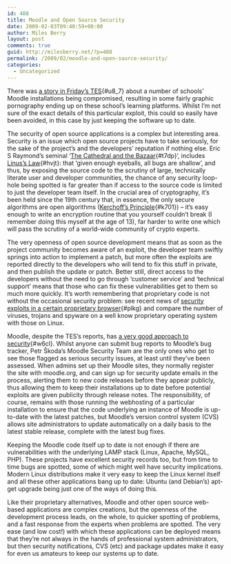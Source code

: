 ```yaml
---
id: 488
title: Moodle and Open Source Security
date: 2009-02-03T09:40:59+00:00
author: Miles Berry
layout: post 
comments: true
guid: http://milesberry.net/?p=488
permalink: /2009/02/moodle-and-open-source-security/
categories:
  - Uncategorized
---
```

There was [a story in Friday&#8217;s TES](http://www.tes.co.uk/article.aspx?storycode=6007883 "a story in Friday's TES"){#u8_7} about a number of schools&#8217; Moodle installations being compromised, resulting in some fairly graphic pornography ending up on these school&#8217;s learning platforms. Whilst I&#8217;m not sure of the exact details of this particular exploit, this could so easily have been avoided, in this case by just keeping the software up to date.

The security of open source applications is a complex but interesting area. Security is an issue which open source projects have to take seriously, for the sake of the project&#8217;s and the developers&#8217; reputation if nothing else. Eric S Raymond&#8217;s seminal &#8216;[The Cathedral and the Bazaar](http://www.catb.org/%7Eesr/writings/cathedral-bazaar/ "The Cathedral and the Bazaa"){#t7dp}&#8216;, includes [Linus&#8217;s Law](http://www.catb.org/%7Eesr/writings/cathedral-bazaar/cathedral-bazaar/ar01s04.html "Linus's Law"){#hvjt}: that &#8216;given enough eyeballs, all bugs are shallow&#8217;, and thus, by exposing the source code to the scrutiny of large, technically literate user and developer communities, the chance of any security loop-hole being spotted is far greater than if access to the source code is limited to just the developer team itself. In the crucial area of cryptography, it&#8217;s been held since the 19th century that, in essence, the only secure algorithms are open algorithms ([Kerchoff&#8217;s Principle](http://en.wikipedia.org/wiki/Kerckhoffs%27_principle "Kerchoff's Principle"){#k701}) &#8211; it&#8217;s easy enough to write an encryption routine that you yourself couldn&#8217;t break (I remember doing this myself at the age of 13), far harder to write one which will pass the scrutiny of a world-wide community of crypto experts. <!--more-->


  
The very openness of open source development means that as soon as the project community becomes aware of an exploit, the developer team swiftly springs into action to implement a patch, but more often the exploits are reported directly to the developers who will tend to fix this stuff in private, and then publish the update or patch. Better still, direct access to the developers without the need to go through &#8216;customer service&#8217; and &#8216;technical support&#8217; means that those who can fix these vulnerabilities get to them so much more quickly. It&#8217;s worth remembering that proprietary code is not without the occasional security problem: see recent news of [security exploits in a certain proprietary browser](http://news.cnet.com/8301-1009_3-10124702-83.html "security exploits in a certain proprietary browser"){#plkg} and compare the number of viruses, trojans and spyware on a well know proprietary operating system with those on Linux.

Moodle, despite the TES&#8217;s reports, has [a very good approach to security](http://docs.moodle.org/en/Security "a very good approach to security"){#w6cl}. Whilst anyone can submit bug reports to Moodle&#8217;s bug tracker, Petr Škoda&#8217;s Moodle Security Team are the only ones who get to see those flagged as serious security issues, at least until they&#8217;ve been assessed. When admins set up their Moodle sites, they normally register the site with moodle.org, and can sign up for security update emails in the process, alerting them to new code releases before they appear publicly, thus allowing them to keep their installations up to date before potential exploits are given publicity through release notes. The responsibility, of course, remains with those running the webhosting of a particular installation to ensure that the code underlying an instance of Moodle is up-to-date with the latest patches, but Moodle&#8217;s version control system (CVS) allows site administrators to update automatically on a daily basis to the latest stable release, complete with the latest bug fixes.

Keeping the Moodle code itself up to date is not enough if there are vulnerabilities with the underlying LAMP stack (Linux, Apache, MySQL, PHP). These projects have excellent security records too, but from time to time bugs are spotted, some of which might well have security implications. Modern Linux distributions make it very easy to keep the Linux kernel itself and all these other applications bang up to date: Ubuntu (and Debian&#8217;s) apt-get upgrade being just one of the ways of doing this.

Like their proprietary alternatives, Moodle and other open source web-based applications are complex creations, but the openness of the development process leads, on the whole, to quicker spotting of problems, and a fast response from the experts when problems are spotted. The very ease (and low cost!) with which these applications can be deployed means that they&#8217;re not always in the hands of professional system administrators, but then security notifications, CVS (etc) and package updates make it easy for even us amateurs to keep our systems up to date.